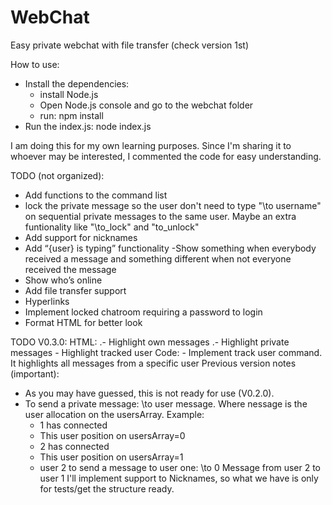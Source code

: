 # WebChat
Easy private webchat with file transfer (check version 1st)

How to use:
 - Install the dependencies:
    - install Node.js
    - Open Node.js console and go to the webchat folder
    - run: npm install
 - Run the index.js: node index.js

I am doing this for my own learning purposes. Since I'm sharing it to whoever may be interested, I commented the code for easy understanding.

TODO (not organized):
 - Add functions to the command list
 - lock the private message so the user don't need to type "\to username" on sequential
 private messages to the same user. Maybe an extra funtionality like "\to_lock" and
 "to_unlock"
 - Add support for nicknames
 - Add “{user} is typing” functionality
 -Show something when everybody received a message and something different when not
 everyone received the message
 - Show who’s online
 - Add file transfer support
 - Hyperlinks
 - Implement locked chatroom requiring a password to login
 - Format HTML for better look
 
 TODO V0.3.0:
 HTML:
    .- Highlight own messages
    .- Highlight private messages
    - Highlight tracked user
 Code:
    - Implement track user command. It highlights all messages from a specific user
Previous version notes (important):
 - As you may have guessed, this is not ready for use (V0.2.0).
 - To send a private message: \to user message. Where nessage is the user allocation
 on the usersArray. Example:
     - 1 has connected
     - This user position on usersArray=0
     - 2 has connected
     - This user position on usersArray=1
     - user 2 to send a message to user one: \to 0 Message from user 2 to user 1
 I'll implement support to Nicknames, so what we have is only for tests/get the structure ready.
